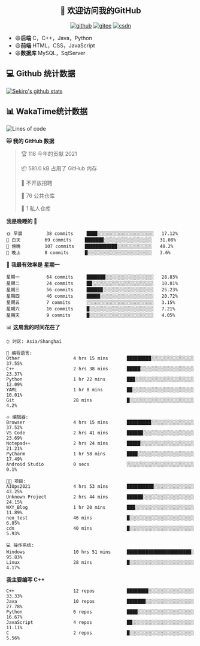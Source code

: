 <h2 align="center">👋 欢迎访问我的GitHub</h2>
<p align="center">
  <a href="https://666wxy666.github.io/"><img src="https://img.shields.io/badge/GitHub-24292e" alt="github"></a>
  <a href="https://gitee.com/wxy_666"><img src="https://img.shields.io/badge/Gitee-fe7300" alt="gitee"></a>
  <a href="https://blog.csdn.net/WXY_666"><img src="https://img.shields.io/badge/CSDN-cf000e" alt="csdn"></a>
</p>

- 😄**后端** C，C++，Java，Python
- 😃**前端** HTML，CSS，JavaScript
- 😆**数据库** MySQL，SqlServer

## 💻 Github 统计数据
[![Sekiro's github stats](https://github-readme-stats.vercel.app/api?username=666WXY666)](https://666wxy666.github.io/)

## 📊 WakaTime统计数据

<!--START_SECTION:waka-->
![Lines of code](https://img.shields.io/badge/%E4%BB%8E%E3%80%8C%E4%BD%A0%E5%A5%BD%E4%B8%96%E7%95%8C%E3%80%8D%E6%88%91%E5%B7%B2%E7%BB%8F%E5%86%99%E4%BA%86-579473%20%E8%A1%8C%E4%BB%A3%E7%A0%81-blue)

**🐱 我的 GitHub 数据** 

> 🏆 118 今年的贡献 2021
 > 
> 📦 581.0 kB 占用了 GitHub 内存 
 > 
> 🚫 不开放招聘
 > 
> 📜 76 公共仓库 
 > 
> 🔑 1 私人仓库 
 > 
**我是晚睡的 🦉** 

```text
🌞 早晨         38 commits     ████░░░░░░░░░░░░░░░░░░░░░   17.12% 
🌆 白天         69 commits     ███████░░░░░░░░░░░░░░░░░░   31.08% 
🌃 傍晚         107 commits    ████████████░░░░░░░░░░░░░   48.2% 
🌙 晚上         8 commits      █░░░░░░░░░░░░░░░░░░░░░░░░   3.6%

```
📅 **我最有效率是 星期一** 

```text
星期一          64 commits     ███████░░░░░░░░░░░░░░░░░░   28.83% 
星期二          24 commits     ██░░░░░░░░░░░░░░░░░░░░░░░   10.81% 
星期三          56 commits     ██████░░░░░░░░░░░░░░░░░░░   25.23% 
星期四          46 commits     █████░░░░░░░░░░░░░░░░░░░░   20.72% 
星期五          7 commits      ░░░░░░░░░░░░░░░░░░░░░░░░░   3.15% 
星期六          16 commits     █░░░░░░░░░░░░░░░░░░░░░░░░   7.21% 
星期天          9 commits      █░░░░░░░░░░░░░░░░░░░░░░░░   4.05%

```


📊 **这周我的时间花在了** 

```text
⌚︎ 时区: Asia/Shanghai

💬 编程语言: 
Other                    4 hrs 15 mins       █████████░░░░░░░░░░░░░░░░   37.55% 
C++                      2 hrs 38 mins       █████░░░░░░░░░░░░░░░░░░░░   23.37% 
Python                   1 hr 22 mins        ███░░░░░░░░░░░░░░░░░░░░░░   12.09% 
YAML                     1 hr 8 mins         ██░░░░░░░░░░░░░░░░░░░░░░░   10.01% 
Git                      28 mins             █░░░░░░░░░░░░░░░░░░░░░░░░   4.2%

🔥 编辑器: 
Browser                  4 hrs 15 mins       █████████░░░░░░░░░░░░░░░░   37.52% 
VS Code                  2 hrs 41 mins       ██████░░░░░░░░░░░░░░░░░░░   23.69% 
Notepad++                2 hrs 24 mins       █████░░░░░░░░░░░░░░░░░░░░   21.21% 
PyCharm                  1 hr 58 mins        ████░░░░░░░░░░░░░░░░░░░░░   17.49% 
Android Studio           0 secs              ░░░░░░░░░░░░░░░░░░░░░░░░░   0.1%

🐱‍💻 项目: 
AIOps2021                4 hrs 53 mins       ██████████░░░░░░░░░░░░░░░   43.25% 
Unknown Project          2 hrs 44 mins       ██████░░░░░░░░░░░░░░░░░░░   24.15% 
WXY_Blog                 1 hr 20 mins        ███░░░░░░░░░░░░░░░░░░░░░░   11.89% 
neo_test                 46 mins             █░░░░░░░░░░░░░░░░░░░░░░░░   6.85% 
cdn                      40 mins             █░░░░░░░░░░░░░░░░░░░░░░░░   5.93%

💻 操作系统: 
Windows                  10 hrs 51 mins      ████████████████████████░   95.83% 
Linux                    28 mins             █░░░░░░░░░░░░░░░░░░░░░░░░   4.17%

```

**我主要编写 C++** 

```text
C++                      12 repos            ████████░░░░░░░░░░░░░░░░░   33.33% 
Java                     10 repos            ███████░░░░░░░░░░░░░░░░░░   27.78% 
Python                   6 repos             ████░░░░░░░░░░░░░░░░░░░░░   16.67% 
JavaScript               4 repos             ██░░░░░░░░░░░░░░░░░░░░░░░   11.11% 
C                        2 repos             █░░░░░░░░░░░░░░░░░░░░░░░░   5.56%

```



<!--END_SECTION:waka-->

<!--
**666WXY666/666WXY666** is a ✨ _special_ ✨ repository because its `README.md` (this file) appears on your GitHub profile.

Here are some ideas to get you started:

- 🔭 I’m currently working on ...
- 🌱 I’m currently learning ...
- 👯 I’m looking to collaborate on ...
- 🤔 I’m looking for help with ...
- 💬 Ask me about ...
- 📫 How to reach me: ...
- 😄 Pronouns: ...
- ⚡ Fun fact: ...
-->
